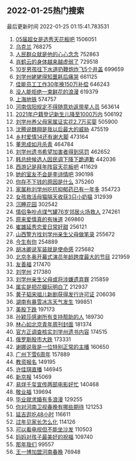 ## 2022-01-25热门搜索 
最后更新时间 2022-01-25 01:15:41.783531 
1. [05届超女是选秀天花板吧](https://s.weibo.com/weibo?q=%2305%E5%B1%8A%E8%B6%85%E5%A5%B3%E6%98%AF%E9%80%89%E7%A7%80%E5%A4%A9%E8%8A%B1%E6%9D%BF%E5%90%A7%23&Refer=top) 1506051
1. [乌克兰](https://s.weibo.com/weibo?q=%E4%B9%8C%E5%85%8B%E5%85%B0&Refer=top) 768275
1. [人民群众就是他的心心念念](https://s.weibo.com/weibo?q=%23%E4%BA%BA%E6%B0%91%E7%BE%A4%E4%BC%97%E5%B0%B1%E6%98%AF%E4%BB%96%E7%9A%84%E5%BF%83%E5%BF%83%E5%BF%B5%E5%BF%B5%23&Refer=top) 752863
1. [肖鹤云的身体越来越虚弱了](https://s.weibo.com/weibo?q=%23%E8%82%96%E9%B9%A4%E4%BA%91%E7%9A%84%E8%BA%AB%E4%BD%93%E8%B6%8A%E6%9D%A5%E8%B6%8A%E8%99%9A%E5%BC%B1%E4%BA%86%23&Refer=top) 729518
1. [10岁男孩往下水道扔鞭炮炸飞5个井盖](https://s.weibo.com/weibo?q=%2310%E5%B2%81%E7%94%B7%E5%AD%A9%E5%BE%80%E4%B8%8B%E6%B0%B4%E9%81%93%E6%89%94%E9%9E%AD%E7%82%AE%E7%82%B8%E9%A3%9E5%E4%B8%AA%E4%BA%95%E7%9B%96%23&Refer=top) 699659
1. [刘学州姥姥得知噩耗后痛哭](https://s.weibo.com/weibo?q=%23%E5%88%98%E5%AD%A6%E5%B7%9E%E5%A7%A5%E5%A7%A5%E5%BE%97%E7%9F%A5%E5%99%A9%E8%80%97%E5%90%8E%E7%97%9B%E5%93%AD%23&Refer=top) 661125
1. [佳能员工工作30年换150万补偿](https://s.weibo.com/weibo?q=%23%E4%BD%B3%E8%83%BD%E5%91%98%E5%B7%A5%E5%B7%A5%E4%BD%9C30%E5%B9%B4%E6%8D%A2150%E4%B8%87%E8%A1%A5%E5%81%BF%23&Refer=top) 646243
1. [没人能拒绝一束鲜花的浪漫](https://s.weibo.com/weibo?q=%23%E6%B2%A1%E4%BA%BA%E8%83%BD%E6%8B%92%E7%BB%9D%E4%B8%80%E6%9D%9F%E9%B2%9C%E8%8A%B1%E7%9A%84%E6%B5%AA%E6%BC%AB%23&Refer=top) 619379
1. [上海地铁](https://s.weibo.com/weibo?q=%E4%B8%8A%E6%B5%B7%E5%9C%B0%E9%93%81&Refer=top) 574757
1. [河南信阳规定不得随意劝返带星人员](https://s.weibo.com/weibo?q=%23%E6%B2%B3%E5%8D%97%E4%BF%A1%E9%98%B3%E8%A7%84%E5%AE%9A%E4%B8%8D%E5%BE%97%E9%9A%8F%E6%84%8F%E5%8A%9D%E8%BF%94%E5%B8%A6%E6%98%9F%E4%BA%BA%E5%91%98%23&Refer=top) 563614
1. [2021年户籍登记新生儿降至1000万内](https://s.weibo.com/weibo?q=%232021%E5%B9%B4%E6%88%B7%E7%B1%8D%E7%99%BB%E8%AE%B0%E6%96%B0%E7%94%9F%E5%84%BF%E9%99%8D%E8%87%B31000%E4%B8%87%E5%86%85%23&Refer=top) 506192
1. [刘学州养父母家属证实花2.7万买婴](https://s.weibo.com/weibo?q=%23%E5%88%98%E5%AD%A6%E5%B7%9E%E5%85%BB%E7%88%B6%E6%AF%8D%E5%AE%B6%E5%B1%9E%E8%AF%81%E5%AE%9E%E8%8A%B12.7%E4%B8%87%E4%B9%B0%E5%A9%B4%23&Refer=top) 505900
1. [沈腾说魏翔是我以后最大的威胁](https://s.weibo.com/weibo?q=%23%E6%B2%88%E8%85%BE%E8%AF%B4%E9%AD%8F%E7%BF%94%E6%98%AF%E6%88%91%E4%BB%A5%E5%90%8E%E6%9C%80%E5%A4%A7%E7%9A%84%E5%A8%81%E8%83%81%23&Refer=top) 475519
1. [乡村爱情14还有谢大脚](https://s.weibo.com/weibo?q=%23%E4%B9%A1%E6%9D%91%E7%88%B1%E6%83%8514%E8%BF%98%E6%9C%89%E8%B0%A2%E5%A4%A7%E8%84%9A%23&Refer=top) 473164
1. [董思成如月杀青](https://s.weibo.com/weibo?q=%E8%91%A3%E6%80%9D%E6%88%90%E5%A6%82%E6%9C%88%E6%9D%80%E9%9D%92&Refer=top) 464784
1. [刘学州遗书希望加害者得到惩罚](https://s.weibo.com/weibo?q=%23%E5%88%98%E5%AD%A6%E5%B7%9E%E9%81%97%E4%B9%A6%E5%B8%8C%E6%9C%9B%E5%8A%A0%E5%AE%B3%E8%80%85%E5%BE%97%E5%88%B0%E6%83%A9%E7%BD%9A%23&Refer=top) 462652
1. [韩总统候选人因民调下降下跪道歉](https://s.weibo.com/weibo?q=%23%E9%9F%A9%E6%80%BB%E7%BB%9F%E5%80%99%E9%80%89%E4%BA%BA%E5%9B%A0%E6%B0%91%E8%B0%83%E4%B8%8B%E9%99%8D%E4%B8%8B%E8%B7%AA%E9%81%93%E6%AD%89%23&Refer=top) 442036
1. [西游记是拜年阵容天花板吧](https://s.weibo.com/weibo?q=%23%E8%A5%BF%E6%B8%B8%E8%AE%B0%E6%98%AF%E6%8B%9C%E5%B9%B4%E9%98%B5%E5%AE%B9%E5%A4%A9%E8%8A%B1%E6%9D%BF%E5%90%A7%23&Refer=top) 411629
1. [她的室友不会是李诗情吧](https://s.weibo.com/weibo?q=%23%E5%A5%B9%E7%9A%84%E5%AE%A4%E5%8F%8B%E4%B8%8D%E4%BC%9A%E6%98%AF%E6%9D%8E%E8%AF%97%E6%83%85%E5%90%A7%23&Refer=top) 390198
1. [你存不下钱的原因是什么](https://s.weibo.com/weibo?q=%23%E4%BD%A0%E5%AD%98%E4%B8%8D%E4%B8%8B%E9%92%B1%E7%9A%84%E5%8E%9F%E5%9B%A0%E6%98%AF%E4%BB%80%E4%B9%88%23&Refer=top) 375260
1. [家属称刘学州吃抗抑郁药已有一年多](https://s.weibo.com/weibo?q=%23%E5%AE%B6%E5%B1%9E%E7%A7%B0%E5%88%98%E5%AD%A6%E5%B7%9E%E5%90%83%E6%8A%97%E6%8A%91%E9%83%81%E8%8D%AF%E5%B7%B2%E6%9C%89%E4%B8%80%E5%B9%B4%E5%A4%9A%23&Refer=top) 354723
1. [女孩救活母猫隔天收获3只小奶猫](https://s.weibo.com/weibo?q=%23%E5%A5%B3%E5%AD%A9%E6%95%91%E6%B4%BB%E6%AF%8D%E7%8C%AB%E9%9A%94%E5%A4%A9%E6%94%B6%E8%8E%B73%E5%8F%AA%E5%B0%8F%E5%A5%B6%E7%8C%AB%23&Refer=top) 312939
1. [沉睡花园](https://s.weibo.com/weibo?q=%E6%B2%89%E7%9D%A1%E8%8A%B1%E5%9B%AD&Refer=top) 302542
1. [情侣争吵点煤气罐76岁邻居火场救人](https://s.weibo.com/weibo?q=%23%E6%83%85%E4%BE%A3%E4%BA%89%E5%90%B5%E7%82%B9%E7%85%A4%E6%B0%94%E7%BD%9076%E5%B2%81%E9%82%BB%E5%B1%85%E7%81%AB%E5%9C%BA%E6%95%91%E4%BA%BA%23&Refer=top) 274261
1. [原来爱情真的有味道](https://s.weibo.com/weibo?q=%23%E5%8E%9F%E6%9D%A5%E7%88%B1%E6%83%85%E7%9C%9F%E7%9A%84%E6%9C%89%E5%91%B3%E9%81%93%23&Refer=top) 269860
1. [崔雄延秀恋爱日常好甜](https://s.weibo.com/weibo?q=%23%E5%B4%94%E9%9B%84%E5%BB%B6%E7%A7%80%E6%81%8B%E7%88%B1%E6%97%A5%E5%B8%B8%E5%A5%BD%E7%94%9C%23&Refer=top) 256121
1. [山西警方找刘学州亲生父母做笔录](https://s.weibo.com/weibo?q=%23%E5%B1%B1%E8%A5%BF%E8%AD%A6%E6%96%B9%E6%89%BE%E5%88%98%E5%AD%A6%E5%B7%9E%E4%BA%B2%E7%94%9F%E7%88%B6%E6%AF%8D%E5%81%9A%E7%AC%94%E5%BD%95%23&Refer=top) 255672
1. [今生有你](https://s.weibo.com/weibo?q=%E4%BB%8A%E7%94%9F%E6%9C%89%E4%BD%A0&Refer=top) 254889
1. [胡冰卿说军装就是使命感](https://s.weibo.com/weibo?q=%23%E8%83%A1%E5%86%B0%E5%8D%BF%E8%AF%B4%E5%86%9B%E8%A3%85%E5%B0%B1%E6%98%AF%E4%BD%BF%E5%91%BD%E6%84%9F%23&Refer=top) 225682
1. [北京冬奥开幕式演员年龄跨度最大的节目](https://s.weibo.com/weibo?q=%23%E5%8C%97%E4%BA%AC%E5%86%AC%E5%A5%A5%E5%BC%80%E5%B9%95%E5%BC%8F%E6%BC%94%E5%91%98%E5%B9%B4%E9%BE%84%E8%B7%A8%E5%BA%A6%E6%9C%80%E5%A4%A7%E7%9A%84%E8%8A%82%E7%9B%AE%23&Refer=top) 221959
1. [友善福](https://s.weibo.com/weibo?q=%23%E5%8F%8B%E5%96%84%E7%A6%8F%23&Refer=top) 217470
1. [刘学州](https://s.weibo.com/weibo?q=%23%E5%88%98%E5%AD%A6%E5%B7%9E%23&Refer=top) 217380
1. [刘学州亲生父母或将涉嫌遗弃罪](https://s.weibo.com/weibo?q=%23%E5%88%98%E5%AD%A6%E5%B7%9E%E4%BA%B2%E7%94%9F%E7%88%B6%E6%AF%8D%E6%88%96%E5%B0%86%E6%B6%89%E5%AB%8C%E9%81%97%E5%BC%83%E7%BD%AA%23&Refer=top) 215859
1. [属实是把花瓣玩明白了](https://s.weibo.com/weibo?q=%23%E5%B1%9E%E5%AE%9E%E6%98%AF%E6%8A%8A%E8%8A%B1%E7%93%A3%E7%8E%A9%E6%98%8E%E7%99%BD%E4%BA%86%23&Refer=top) 212937
1. [黄子韬宋祖儿新剧获得发行许可证](https://s.weibo.com/weibo?q=%23%E9%BB%84%E5%AD%90%E9%9F%AC%E5%AE%8B%E7%A5%96%E5%84%BF%E6%96%B0%E5%89%A7%E8%8E%B7%E5%BE%97%E5%8F%91%E8%A1%8C%E8%AE%B8%E5%8F%AF%E8%AF%81%23&Refer=top) 206036
1. [湖南有暴雪冰冻天气发生](https://s.weibo.com/weibo?q=%23%E6%B9%96%E5%8D%97%E6%9C%89%E6%9A%B4%E9%9B%AA%E5%86%B0%E5%86%BB%E5%A4%A9%E6%B0%94%E5%8F%91%E7%94%9F%23&Refer=top) 199851
1. [美股下跌](https://s.weibo.com/weibo?q=%E7%BE%8E%E8%82%A1%E4%B8%8B%E8%B7%8C&Refer=top) 197173
1. [孙颖莎感谢所有支持帮助的人](https://s.weibo.com/weibo?q=%23%E5%AD%99%E9%A2%96%E8%8E%8E%E6%84%9F%E8%B0%A2%E6%89%80%E6%9C%89%E6%94%AF%E6%8C%81%E5%B8%AE%E5%8A%A9%E7%9A%84%E4%BA%BA%23&Refer=top) 189730
1. [林心如北京青年周刊封面](https://s.weibo.com/weibo?q=%23%E6%9E%97%E5%BF%83%E5%A6%82%E5%8C%97%E4%BA%AC%E9%9D%92%E5%B9%B4%E5%91%A8%E5%88%8A%E5%B0%81%E9%9D%A2%23&Refer=top) 181374
1. [官方正调查核实刘学州遗书内容](https://s.weibo.com/weibo?q=%23%E5%AE%98%E6%96%B9%E6%AD%A3%E8%B0%83%E6%9F%A5%E6%A0%B8%E5%AE%9E%E5%88%98%E5%AD%A6%E5%B7%9E%E9%81%97%E4%B9%A6%E5%86%85%E5%AE%B9%23&Refer=top) 174515
1. [俄罗斯股市大跌](https://s.weibo.com/weibo?q=%23%E4%BF%84%E7%BD%97%E6%96%AF%E8%82%A1%E5%B8%82%E5%A4%A7%E8%B7%8C%23&Refer=top) 173331
1. [谢娜说我是一位特别正常的主播](https://s.weibo.com/weibo?q=%23%E8%B0%A2%E5%A8%9C%E8%AF%B4%E6%88%91%E6%98%AF%E4%B8%80%E4%BD%8D%E7%89%B9%E5%88%AB%E6%AD%A3%E5%B8%B8%E7%9A%84%E4%B8%BB%E6%92%AD%23&Refer=top) 160650
1. [广州下雪6周年](https://s.weibo.com/weibo?q=%23%E5%B9%BF%E5%B7%9E%E4%B8%8B%E9%9B%AA6%E5%91%A8%E5%B9%B4%23&Refer=top) 157889
1. [教资报名](https://s.weibo.com/weibo?q=%E6%95%99%E8%B5%84%E6%8A%A5%E5%90%8D&Refer=top) 149195
1. [许佳琪直播](https://s.weibo.com/weibo?q=%E8%AE%B8%E4%BD%B3%E7%90%AA%E7%9B%B4%E6%92%AD&Refer=top) 146945
1. [新京报](https://s.weibo.com/weibo?q=%E6%96%B0%E4%BA%AC%E6%8A%A5&Refer=top) 145069
1. [易烊千玺宣传两部电影好忙](https://s.weibo.com/weibo?q=%23%E6%98%93%E7%83%8A%E5%8D%83%E7%8E%BA%E5%AE%A3%E4%BC%A0%E4%B8%A4%E9%83%A8%E7%94%B5%E5%BD%B1%E5%A5%BD%E5%BF%99%23&Refer=top) 140468
1. [敬业福](https://s.weibo.com/weibo?q=%E6%95%AC%E4%B8%9A%E7%A6%8F&Refer=top) 139694
1. [毕业就求婚有多浪漫](https://s.weibo.com/weibo?q=%23%E6%AF%95%E4%B8%9A%E5%B0%B1%E6%B1%82%E5%A9%9A%E6%9C%89%E5%A4%9A%E6%B5%AA%E6%BC%AB%23&Refer=top) 129255
1. [你对河南卫视春晚有哪些期待](https://s.weibo.com/weibo?q=%23%E4%BD%A0%E5%AF%B9%E6%B2%B3%E5%8D%97%E5%8D%AB%E8%A7%86%E6%98%A5%E6%99%9A%E6%9C%89%E5%93%AA%E4%BA%9B%E6%9C%9F%E5%BE%85%23&Refer=top) 121253
1. [延吉逛吃48小时](https://s.weibo.com/weibo?q=%23%E5%BB%B6%E5%90%89%E9%80%9B%E5%90%8348%E5%B0%8F%E6%97%B6%23&Refer=top) 116611
1. [过年见家长怎么化](https://s.weibo.com/weibo?q=%23%E8%BF%87%E5%B9%B4%E8%A7%81%E5%AE%B6%E9%95%BF%E6%80%8E%E4%B9%88%E5%8C%96%23&Refer=top) 114126
1. [可以看电视但不能坐沙发](https://s.weibo.com/weibo?q=%23%E5%8F%AF%E4%BB%A5%E7%9C%8B%E7%94%B5%E8%A7%86%E4%BD%86%E4%B8%8D%E8%83%BD%E5%9D%90%E6%B2%99%E5%8F%91%23&Refer=top) 110503
1. [妈妈对孩子最美好的祝福](https://s.weibo.com/weibo?q=%23%E5%A6%88%E5%A6%88%E5%AF%B9%E5%AD%A9%E5%AD%90%E6%9C%80%E7%BE%8E%E5%A5%BD%E7%9A%84%E7%A5%9D%E7%A6%8F%23&Refer=top) 109740
1. [那年我们](https://s.weibo.com/weibo?q=%E9%82%A3%E5%B9%B4%E6%88%91%E4%BB%AC&Refer=top) 99557
1. [王一博加盟河南春晚](https://s.weibo.com/weibo?q=%23%E7%8E%8B%E4%B8%80%E5%8D%9A%E5%8A%A0%E7%9B%9F%E6%B2%B3%E5%8D%97%E6%98%A5%E6%99%9A%23&Refer=top) 76948
